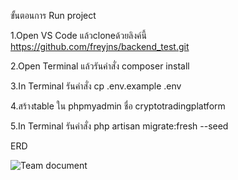 ขั้นตอนการ Run project

1.Open VS Code แล้วcloneด้วยลิงค์นี้  https://github.com/freyjns/backend_test.git

2.Open Terminal แล้วรันคำสั่ง  composer install

3.In Terminal รันคำสั่ง  cp .env.example .env

4.สร้างtable ใน phpmyadmin ชื่อ  cryptotradingplatform 

5.In Terminal รันคำสั่ง  php artisan migrate:fresh --seed


ERD 

![Team document](https://github.com/freyjns/backend_test/assets/118885560/1d77d9bb-6f7f-467d-9f7d-14a7dc7e29a6)
